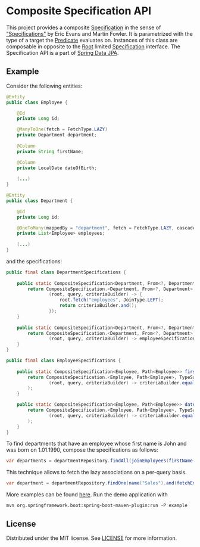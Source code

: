 # Composite Specification API

This project provides a composite [Specification](../main/src/main/java/io/github/bartoszpop/jpa/specification/CompositeSpecification.java)
in the sense of ["Specifications"]("https://www.martinfowler.com/apsupp/spec.pdf") by Eric Evans and Martin Fowler.
It is parametrized with the type of a target the [Predicate](https://javaee.github.io/javaee-spec/javadocs/javax/persistence/criteria/Predicate.html) evaluates on.
Instances of this class are composable in opposite to the [Root](https://javaee.github.io/javaee-spec/javadocs/javax/persistence/criteria/Root.html) limited
[Specification](https://docs.spring.io/spring-data/jpa/docs/current/api/org/springframework/data/jpa/domain/Specification.html) interface.
The Specification API is a part of [Spring Data JPA](https://spring.io/projects/spring-data-jpa).

## Example

Consider the following entities:
```java
@Entity
public class Employee {

    @Id
    private Long id;

    @ManyToOne(fetch = FetchType.LAZY)
    private Department department;
    
    @Column
    private String firstName;

    @Column
    private LocalDate dateOfBirth;
    
    (...)
}
```
```java
@Entity
public class Department {

    @Id
    private Long id;

    @OneToMany(mappedBy = "department", fetch = FetchType.LAZY, cascade = CascadeType.ALL, orphanRemoval = true)
    private List<Employee> employees;
    
    (...)
}
```
and the specifications:
```java
public final class DepartmentSpecifications {
    
    public static CompositeSpecification<Department, From<?, Department>> fetchEmployees() {
        return CompositeSpecification.<Department, From<?, Department>, TypeSafePredicateBuilder<From<?, Department>>>of(
                (root, query, criteriaBuilder) -> {
                    root.fetch("employees", JoinType.LEFT);
                    return criteriaBuilder.and();
                });
    }
    
    public static CompositeSpecification<Department, From<?, Department>> joinEmployees(CompositeSpecification<?, ? super Join<?, Employee>> employeeSpecification) {
        return CompositeSpecification.<Department, From<?, Department>, TypeSafePredicateBuilder<From<?, Department>>>of(
                (root, query, criteriaBuilder) -> employeeSpecification.asBuilder().toPredicate(root.<Department, Employee>join("employees", JoinType.LEFT), query, criteriaBuilder));
    }
}

```
```java
public final class EmployeeSpecifications {
    
    public static CompositeSpecification<Employee, Path<Employee>> firstName(String firstName) {
        return CompositeSpecification.<Employee, Path<Employee>, TypeSafePredicateBuilder<Path<Employee>>>of(
                (root, query, criteriaBuilder) -> criteriaBuilder.equal(root.get("firstName"), firstName)
        );
    }

    public static CompositeSpecification<Employee, Path<Employee>> dateOfBirth(LocalDate dateOfBirth) {
        return CompositeSpecification.<Employee, Path<Employee>, TypeSafePredicateBuilder<Path<Employee>>>of(
                (root, query, criteriaBuilder) -> criteriaBuilder.equal(root.get("dateOfBirth"), dateOfBirth)
        );
    }
}
```
To find departments that have an employee whose first name is John and was born on 1.01.1990, compose the specifications as follows:
```java
var departments = departmentRepository.findAll(joinEmployees(firstName("John").and(dateOfBirth(LocalDate.of(1990, 1, 1)))));
```
This technique allows to fetch the lazy associations on a per-query basis.
```java
var department = departmentRepository.findOne(name("Sales").and(fetchEmployees()));
```
More examples can be found [here](../main/src/example/java/io/github/bartoszpop/jpa/specification/example/DepartmentApplication.java). Run the demo application with
```shell
mvn org.springframework.boot:spring-boot-maven-plugin:run -P example
```

## License

Distributed under the MIT license. See [LICENSE](../main/LICENSE) for more information.
